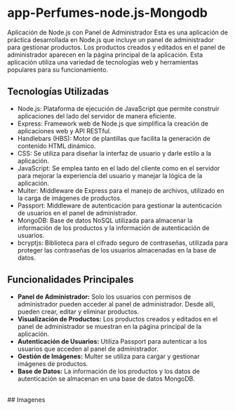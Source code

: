 # app-Perfumes-node.js-Mongodb
Aplicación de Node.js con Panel de Administrador
Esta es una aplicación de práctica desarrollada en Node.js que incluye un panel de administrador para gestionar productos. Los productos creados y editados en el panel de administrador aparecen en la página principal de la aplicación. Esta aplicación utiliza una variedad de tecnologías web y herramientas populares para su funcionamiento.

## Tecnologías Utilizadas
- Node.js: Plataforma de ejecución de JavaScript que permite construir aplicaciones del lado del servidor de manera eficiente.
- Express: Framework web de Node.js que simplifica la creación de aplicaciones web y API RESTful.
- Handlebars (HBS): Motor de plantillas que facilita la generación de contenido HTML dinámico.
- CSS: Se utiliza para diseñar la interfaz de usuario y darle estilo a la aplicación.
- JavaScript: Se emplea tanto en el lado del cliente como en el servidor para mejorar la experiencia del usuario y manejar la lógica de la aplicación.
- Multer: Middleware de Express para el manejo de archivos, utilizado en la carga de imágenes de productos.
- Passport: Middleware de autenticación para gestionar la autenticación de usuarios en el panel de administrador.
- MongoDB: Base de datos NoSQL utilizada para almacenar la información de los productos y la información de autenticación de usuarios.
- bcryptjs: Biblioteca para el cifrado seguro de contraseñas, utilizada para proteger las contraseñas de los usuarios almacenadas en la base de datos.
## Funcionalidades Principales

- **Panel de Administrador:** Solo los usuarios con permisos de administrador pueden acceder al panel de administrador. Desde allí, pueden crear, editar y eliminar productos.
- **Visualización de Productos:** Los productos creados y editados en el panel de administrador se muestran en la página principal de la aplicación.
- **Autenticación de Usuarios:** Utiliza Passport para autenticar a los usuarios que acceden al panel de administrador.
- **Gestión de Imágenes:** Multer se utiliza para cargar y gestionar imágenes de productos.
- **Base de Datos:** La información de los productos y los datos de autenticación se almacenan en una base de datos MongoDB.

<br>
## Imagenes 

<img url="https://github.com/TorresRichardtorrot/portafolio-estatico/blob/main/img/Boquets/1.png">
<img url="https://github.com/TorresRichardtorrot/portafolio-estatico/blob/main/img/Boquets/2.png">
<img url="https://github.com/TorresRichardtorrot/portafolio-estatico/blob/main/img/Boquets/3.png">
<img url="https://github.com/TorresRichardtorrot/portafolio-estatico/blob/main/img/Boquets/4.png">
<img url="https://github.com/TorresRichardtorrot/portafolio-estatico/blob/main/img/Boquets/5.png">
<img url="https://github.com/TorresRichardtorrot/portafolio-estatico/blob/main/img/Boquets/6.png">
